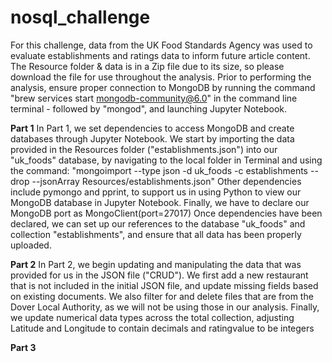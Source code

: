 # nosql_challenge

For this challenge, data from the UK Food Standards Agency was used to evaluate establishments and ratings data to inform future article content. The Resource folder & data is in a Zip file due to its size, so please download the file for use throughout the analysis. 
Prior to performing the analysis, ensure proper connection to MongoDB by running the command "brew services start mongodb-community@6.0" in the command line terminal - followed by "mongod", and launching Jupyter Notebook.

**Part 1**
In Part 1, we set dependencies to access MongoDB and create databases through Jupyter Notebook. We start by importing the data provided in the Resources folder ("establishments.json") into our "uk_foods" database, by navigating to the local folder in Terminal and using the command: "mongoimport --type json -d uk_foods -c establishments --drop --jsonArray Resources/establishments.json"
Other dependencies include pymongo and pprint, to support us in using Python to view our MongoDB database in Jupyter Notebook.
Finally, we have to declare our MongoDB port as MongoClient(port=27017)
Once dependencies have been declared, we can set up our references to the database "uk_foods" and collection "establishments", and ensure that all data has been properly uploaded.

**Part 2**
In Part 2, we begin updating and manipulating the data that was provided for us in the JSON file ("CRUD"). 
We first add a new restaurant that is not included in the initial JSON file, and update missing fields based on existing documents.
We also filter for and delete files that are from the Dover Local Authority, as we will not be using those in our analysis.
Finally, we update numerical data types across the total collection, adjusting Latitude and Longitude to contain decimals and ratingvalue to be integers

**Part 3**

